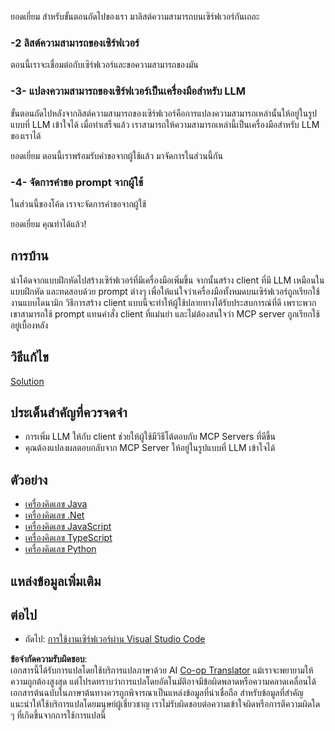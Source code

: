 <!--
CO_OP_TRANSLATOR_METADATA:
{
  "original_hash": "904b689eda5a68cbafe656d53f9787c7",
  "translation_date": "2025-06-17T18:49:33+00:00",
  "source_file": "03-GettingStarted/03-llm-client/README.md",
  "language_code": "th"
}
-->
ยอดเยี่ยม สำหรับขั้นตอนถัดไปของเรา มาลิสต์ความสามารถบนเซิร์ฟเวอร์กันเถอะ

### -2 ลิสต์ความสามารถของเซิร์ฟเวอร์

ตอนนี้เราจะเชื่อมต่อกับเซิร์ฟเวอร์และขอความสามารถของมัน

### -3- แปลงความสามารถของเซิร์ฟเวอร์เป็นเครื่องมือสำหรับ LLM

ขั้นตอนถัดไปหลังจากลิสต์ความสามารถของเซิร์ฟเวอร์คือการแปลงความสามารถเหล่านั้นให้อยู่ในรูปแบบที่ LLM เข้าใจได้ เมื่อทำเสร็จแล้ว เราสามารถให้ความสามารถเหล่านี้เป็นเครื่องมือสำหรับ LLM ของเราได้

ยอดเยี่ยม ตอนนี้เราพร้อมรับคำขอจากผู้ใช้แล้ว มาจัดการในส่วนนี้กัน

### -4- จัดการคำขอ prompt จากผู้ใช้

ในส่วนนี้ของโค้ด เราจะจัดการคำขอจากผู้ใช้

ยอดเยี่ยม คุณทำได้แล้ว!

## การบ้าน

นำโค้ดจากแบบฝึกหัดไปสร้างเซิร์ฟเวอร์ที่มีเครื่องมือเพิ่มขึ้น จากนั้นสร้าง client ที่มี LLM เหมือนในแบบฝึกหัด และทดสอบด้วย prompt ต่างๆ เพื่อให้แน่ใจว่าเครื่องมือทั้งหมดบนเซิร์ฟเวอร์ถูกเรียกใช้งานแบบไดนามิก วิธีการสร้าง client แบบนี้จะทำให้ผู้ใช้ปลายทางได้รับประสบการณ์ที่ดี เพราะพวกเขาสามารถใช้ prompt แทนคำสั่ง client ที่แม่นยำ และไม่ต้องสนใจว่า MCP server ถูกเรียกใช้อยู่เบื้องหลัง

## วิธีแก้ไข 

[Solution](/03-GettingStarted/03-llm-client/solution/README.md)

## ประเด็นสำคัญที่ควรจดจำ

- การเพิ่ม LLM ให้กับ client ช่วยให้ผู้ใช้มีวิธีโต้ตอบกับ MCP Servers ที่ดีขึ้น
- คุณต้องแปลงผลตอบกลับจาก MCP Server ให้อยู่ในรูปแบบที่ LLM เข้าใจได้

## ตัวอย่าง

- [เครื่องคิดเลข Java](../samples/java/calculator/README.md)
- [เครื่องคิดเลข .Net](../../../../03-GettingStarted/samples/csharp)
- [เครื่องคิดเลข JavaScript](../samples/javascript/README.md)
- [เครื่องคิดเลข TypeScript](../samples/typescript/README.md)
- [เครื่องคิดเลข Python](../../../../03-GettingStarted/samples/python)

## แหล่งข้อมูลเพิ่มเติม

## ต่อไป

- ถัดไป: [การใช้งานเซิร์ฟเวอร์ผ่าน Visual Studio Code](/03-GettingStarted/04-vscode/README.md)

**ข้อจำกัดความรับผิดชอบ**:  
เอกสารนี้ได้รับการแปลโดยใช้บริการแปลภาษาด้วย AI [Co-op Translator](https://github.com/Azure/co-op-translator) แม้เราจะพยายามให้ความถูกต้องสูงสุด แต่โปรดทราบว่าการแปลโดยอัตโนมัติอาจมีข้อผิดพลาดหรือความคลาดเคลื่อนได้ เอกสารต้นฉบับในภาษาต้นทางควรถูกพิจารณาเป็นแหล่งข้อมูลที่น่าเชื่อถือ สำหรับข้อมูลที่สำคัญ แนะนำให้ใช้บริการแปลโดยมนุษย์ผู้เชี่ยวชาญ เราไม่รับผิดชอบต่อความเข้าใจผิดหรือการตีความผิดใด ๆ ที่เกิดขึ้นจากการใช้การแปลนี้